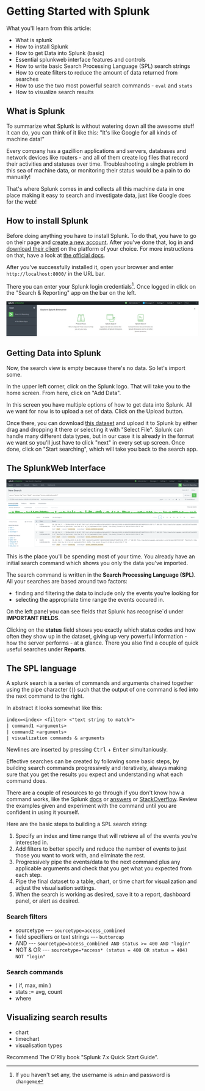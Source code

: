 # Getting Started with Splunk

What you'll learn from this article:

- What is splunk
- How to install Splunk
- How to get Data into Splunk (basic)
- Essential splunkweb interface features and controls
- How to write basic Search Processing Language (SPL) search strings
- How to create filters to reduce the amount of data returned from searches
- How to use the two most powerful search commands - `eval` and `stats`
- How to visualize search results

## What is Splunk

To summarize what Splunk is without watering down all the awesome stuff it can do, you can think of it like this: "It's like Google for all kinds of machine data!"

Every company has a gazillion applications and servers, databases and network devices like routers - and all of them create log files that record their activities and statuses over time. Troubleshooting a single problem in this sea of machine data, or monitoring their status would be a pain to do manually! 

That's where Splunk comes in and collects all this machine data in one place making it easy to search and investigate data, just like Google does for the web!

## How to install Splunk

Before doing anything you have to install Splunk. To do that, you have to go on their page and [create a new account](https://www.splunk.com/page/sign_up?redirecturl=https://ilieploscaru.xyz). After you've done that, log in and [download their client](https://www.splunk.com/en_us/download/splunk-enterprise.html) on the platform of your choice. For more instructions on that, have a look at [the official docs](https://docs.splunk.com/Documentation/Splunk/7.2.6/Installation/Chooseyourplatform). 

After you've successfully installed it, open your browser and enter  `http://localhost:8000/` in the URL bar.

There you can enter your Splunk login credentials[^0]. Once logged in click on the "Search & Reporting" app on the bar on the left.

![You should get something like this.](./aa182b9f-a631-4457-91ee-471f953cc815.png)

[^0]:If you haven't set any, the username is `admin` and password is `changeme`

## Getting Data into Splunk

Now, the search view is empty because there's no data. So let's import some.

In the upper left corner, click on the Splunk logo. That will take you to the home screen. From here, click on "Add Data".

In this screen you have multiple options of how to get data into Splunk. All we want for now is to upload a set of data. Click on the Upload button. 

Once there, you can download [this dataset](#) and upload it to Splunk by either drag and dropping it there or selecting it with "Select File". Splunk can handle many different data types, but in our case it is already in the format we want so you'll just have to click "next" in every set up screen. Once done, click on "Start searching", which will take you back to the search app. 

## The SplunkWeb Interface

![This is should see](./dindindin.png)

This is the place you'll be spending most of your time. You already have an initial search command which shows you only the data you've imported.

The search command is written in the **Search Processing Language (SPL)**. All your searches are based around two factors:

- finding and filtering the data to include only the events you're looking for
- selecting the appropriate time range the events occured in.

On the left panel you can see fields that Splunk has recognise`d under **IMPORTANT FIELDS**.

Clicking on the **status** field shows you exactly which status codes and how often they show up in the dataset, giving up very powerful information - how the server performs - at a glance. There you also find a couple of quick useful searches under **Reports**.

## The SPL language

A splunk search is a series of commands and arguments chained together using the pipe character (`|`) such that the output of one command is fed into the next command to the right.

In abstract it looks somewhat like this:

```spl
index=<index> <filter> <"text string to match"> 
| command1 <arguments> 
| command2 <arguments> 
| visualization commands & arguments
```

Newlines are inserted by pressing <kbd>Ctrl</kbd> + <kbd>Enter</kbd> simultaniously.

Effective searches can be created by following some basic steps, by building search commands progressively and iteratively, always making sure that you get the results you expect and understanding what each command does.

There are a couple of resources to go through if you don't know how a command works, like the Splunk [docs](https://docs.splunk.com/Documentation) or [answers](https://answers.splunk.com/index.html) or [StackOverflow](https://stackoverflow.com/questions/tagged/splunk). Review the examples given and experiment with the command until you are confident in using it yourself.

Here are the basic steps to building a SPL search string:

1. Specify an index and time range that will retrieve all of the events you're interested in.
2. Add filters to better specify and reduce the number of events to just those you want to work with, and eliminate the rest.
3. Progressively pipe the events/data to the next command plus any applicable arguments and check that you get what you expected from each step.
4. Pipe the final dataset to a table, chart, or time chart for visualization and adjust the visualisation settings.
5. When the search is working as desired, save it to a report, dashboard panel, or alert as desired.

<!-- image with the five steps ? -->

### Search filters



- sourcetype --- `sourcetype=access_combined`
- field specifiers or text strings --- `buttercup`
- AND --- `sourcetype=access_combined AND status >= 400 AND "login"`
- NOT & OR --- `sourcetype=*access* (status = 400 OR status = 404) NOT "login"`

### Search commands

- ( if, max, min )
- stats := avg, count
-  where

## Visualizing search results

- chart
- timechart
- visualisation types



<!-- TODO --> Recommend The O'Rlly book "Splunk 7.x Quick Start Guide".
